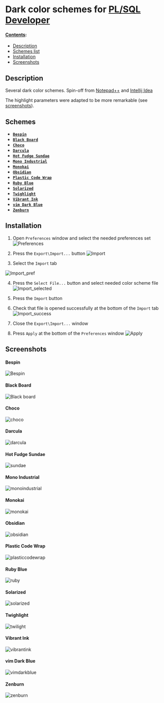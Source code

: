 Dark color schemes for [PL/SQL Developer](https://www.allroundautomations.com)
===============================================


#### <u>Contents</u>:
* [Description](#description)
* [Schemes list](#schemes)
* [Installation](#installation)
* [Screenshots](#screenshots)

Description
------------
Several dark color schemes. Spin-off from [Notepad++](https://notepad-plus-plus.org) and [Intellij Idea](https://www.jetbrains.com/idea/)

The highlight parameters were adapted to be more remarkable (see [screenshots](#screenshots)).


Schemes
-------
* **[`Bespin`](#bespin)** 
* **[`Black Board`](#black-board)**
* **[`Choco`](#choco)**
* **[`Darcula`](#darcula)**
* **[`Hot Fudge Sundae`](#hot-fudge-sundae)**
* **[`Mono Industrial`](#mono-industrial)**
* **[`Monokai`](#monokai)**
* **[`Obsidian`](#obsidian)**
* **[`Plastic Code Wrap`](#plastic-code-wrap)**
* **[`Ruby Blue`](#ruby-blue)**
* **[`Solarized`](#solarized)**
* **[`Twighlight`](#twighlight)**
* **[`Vibrant Ink`](#vibrant-ink)**
* **[`vim Dark Blue`](#vim-dark-blue)**
* **[`Zenburn`](#zenburn)**




Installation
------------

1. Open `Preferences` window and select the needed preferences set
![Preferences](https://user-images.githubusercontent.com/48009525/53730480-825fb080-3e91-11e9-807b-54a369494225.png)

2. Press the `Export\Import...` button
![Import](https://user-images.githubusercontent.com/48009525/53729804-acb06e80-3e8f-11e9-80f7-b413a7dd1272.png)

3. Select the `Import` tab

![Import_pref](https://user-images.githubusercontent.com/48009525/53729848-c8b41000-3e8f-11e9-9808-70dfbaf62932.png)

4. Press the `Select File...` button and select needed color scheme file
![Import_selected](https://user-images.githubusercontent.com/48009525/53729888-de293a00-3e8f-11e9-8a9a-00aeab6f4407.png)

5. Press the `Import` button

6. Check that file is opened successfully at the bottom of the `Import` tab
![Import_success](https://user-images.githubusercontent.com/48009525/53729936-fa2cdb80-3e8f-11e9-84f3-9266f790228f.png)

7. Close the `Export\Import...` window

8. Press `Apply` at the bottom of the `Preferences` window
![Apply](https://user-images.githubusercontent.com/48009525/53729952-06189d80-3e90-11e9-9aea-26572a766238.png)




Screenshots
------------

#### Bespin
![Bespin](https://user-images.githubusercontent.com/48009525/53730552-b89d3000-3e91-11e9-82b3-d7bfcc4bb152.png)

#### Black Board
![Black board](https://user-images.githubusercontent.com/48009525/53730568-c652b580-3e91-11e9-9333-98f5d5f3df5c.png)

#### Choco
![choco](https://user-images.githubusercontent.com/48009525/53730846-7d4f3100-3e92-11e9-9d71-53d4904cb9cc.png)

#### Darcula
![darcula](https://user-images.githubusercontent.com/48009525/53730847-7de7c780-3e92-11e9-9c22-dfb6d8f8405d.png)

#### Hot Fudge Sundae
![sundae](https://user-images.githubusercontent.com/48009525/53730832-7a544080-3e92-11e9-9d89-80b5507cfa92.png)

#### Mono Industrial
![monoindustrial](https://user-images.githubusercontent.com/48009525/53730848-7e805e00-3e92-11e9-961a-e354052f5474.png)

#### Monokai
![monokai](https://user-images.githubusercontent.com/48009525/53730817-76282300-3e92-11e9-885e-15fab1438034.png)

#### Obsidian
![obsidian](https://user-images.githubusercontent.com/48009525/53730820-77595000-3e92-11e9-8ccc-c89c7a96f9a4.png)

#### Plastic Code Wrap
![plasticcodewrap](https://user-images.githubusercontent.com/48009525/53730821-77595000-3e92-11e9-891c-fda93a9e98dd.png)

#### Ruby Blue
![ruby](https://user-images.githubusercontent.com/48009525/53730827-79231380-3e92-11e9-8406-e7f37438e40e.png)

#### Solarized
![solarized](https://user-images.githubusercontent.com/48009525/53730830-79bbaa00-3e92-11e9-9bfd-ff0ad7a1532f.png)

#### Twighlight
![twilight](https://user-images.githubusercontent.com/48009525/53730839-7c1e0400-3e92-11e9-8734-0987f2014a30.png)

#### Vibrant Ink
![vibrantink](https://user-images.githubusercontent.com/48009525/53730842-7c1e0400-3e92-11e9-8660-76a1560156c7.png)

#### vim Dark Blue
![vimdarkblue](https://user-images.githubusercontent.com/48009525/53730843-7cb69a80-3e92-11e9-9cbf-6143b842e474.png)

#### Zenburn
![zenburn](https://user-images.githubusercontent.com/48009525/53730845-7d4f3100-3e92-11e9-8dbe-6c62b6159695.png)

